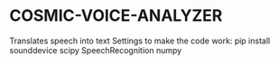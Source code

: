 # COSMIC-VOICE-ANALYZER
Translates speech into text
Settings to make the code work: pip install sounddevice scipy SpeechRecognition numpy
